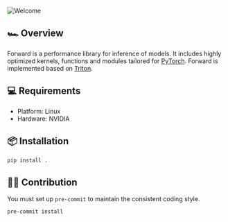 ![Welcome](https://capsule-render.vercel.app/api?type=rect&color=ff5000&text=👋%20Hello%20and%20Welcome&fontColor=ffffff)

## 🏎️ Overview

Forward is a performance library for inference of models. It includes highly optimized  kernels, functions and modules
tailored for [PyTorch](https://github.com/pytorch/pytorch). Forward is implemented based on
[Triton](https://github.com/openai/triton).

## 💻 Requirements

- Platform: Linux
- Hardware: NVIDIA

## 📦 Installation

```bash
pip install .
```

## 🧑‍💻 Contribution

You must set up `pre-commit` to maintain the consistent coding style.

```bash
pre-commit install
```
